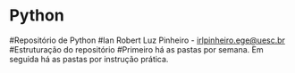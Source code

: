 # Python
#Repositório de Python
#Ian Robert Luz Pinheiro - irlpinheiro.ege@uesc.br
#Estruturação do repositório
#Primeiro há as pastas por semana. Em seguida há as pastas por instrução prática.
